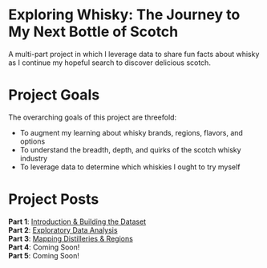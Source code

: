 # Exploring Whisky: The Journey to My Next Bottle of Scotch
A multi-part project in which I leverage data to share fun facts about whisky as I continue my hopeful search to discover delicious scotch. 

# Project Goals
The overarching goals of this project are threefold:

* To augment my learning about whisky brands, regions, flavors, and options
* To understand the breadth, depth, and quirks of the scotch whisky industry
* To leverage data to determine which whiskies I ought to try myself

# Project Posts
**Part 1**: [Introduction & Building the Dataset](https://bengreenwald.io/project/exploring-whisky-scotch-part1/)
<br>
**Part 2**: [Exploratory Data Analysis](https://bengreenwald.io/project/exploring-whisky-scotch-part2/)
<br>
**Part 3**: [Mapping Distilleries & Regions](https://bengreenwald.io/project/exploring-whisky-scotch-part3/)
<br>
**Part 4**: Coming Soon!
<br>
**Part 5**: Coming Soon!
